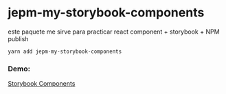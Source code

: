 # jepm-my-storybook-components

este paquete me sirve para practicar react component + storybook + NPM publish

```
yarn add jepm-my-storybook-components
```

### Demo:
[Storybook Components](https://jesusenrique2494.github.io/sb-components/?path=/story/ui-mylabel--basic)